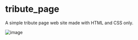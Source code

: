 # tribute_page
A simple tribute page web site made with HTML and CSS only.

![image](https://user-images.githubusercontent.com/69646100/154117152-104b51fe-4969-4d24-aa48-a5059713eb99.png)

